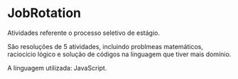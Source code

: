 # JobRotation
Atividades referente o processo seletivo de estágio.

São resoluções de 5 atividades, incluindo problmeas matemáticos, raciocício lógico e solução de códigos na linguagem que tiver mais domínio.

A linguagem utilizada: JavaScript.
